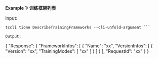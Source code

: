 **Example 1: 训练框架列表**



Input: 

```
tccli tione DescribeTrainingFrameworks --cli-unfold-argument ```

Output: 
```
{
    "Response": {
        "FrameworkInfos": [
            {
                "Name": "xx",
                "VersionInfos": [
                    {
                        "Version": "xx",
                        "TrainingModes": [
                            "xx"
                        ]
                    }
                ]
            }
        ],
        "RequestId": "xx"
    }
}
```

